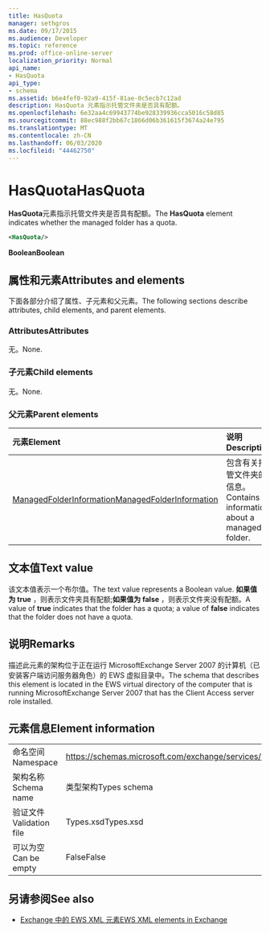 ```yaml
---
title: HasQuota
manager: sethgros
ms.date: 09/17/2015
ms.audience: Developer
ms.topic: reference
ms.prod: office-online-server
localization_priority: Normal
api_name:
- HasQuota
api_type:
- schema
ms.assetid: b6e4fef0-92a9-415f-81ae-0c5ecb7c12ad
description: HasQuota 元素指示托管文件夹是否具有配额。
ms.openlocfilehash: 6e32aa4c69943774be928339936cca5016c58d85
ms.sourcegitcommit: 88ec988f2bb67c1866d06b361615f3674a24e795
ms.translationtype: MT
ms.contentlocale: zh-CN
ms.lasthandoff: 06/03/2020
ms.locfileid: "44462750"
---
```

# <a name="hasquota"></a><span data-ttu-id="93d8a-103">HasQuota</span><span class="sxs-lookup"><span data-stu-id="93d8a-103">HasQuota</span></span>

<span data-ttu-id="93d8a-104">**HasQuota**元素指示托管文件夹是否具有配额。</span><span class="sxs-lookup"><span data-stu-id="93d8a-104">The **HasQuota** element indicates whether the managed folder has a quota.</span></span> 
  
```xml
<HasQuota/>
```

 <span data-ttu-id="93d8a-105">**Boolean**</span><span class="sxs-lookup"><span data-stu-id="93d8a-105">**Boolean**</span></span>
## <a name="attributes-and-elements"></a><span data-ttu-id="93d8a-106">属性和元素</span><span class="sxs-lookup"><span data-stu-id="93d8a-106">Attributes and elements</span></span>

<span data-ttu-id="93d8a-107">下面各部分介绍了属性、子元素和父元素。</span><span class="sxs-lookup"><span data-stu-id="93d8a-107">The following sections describe attributes, child elements, and parent elements.</span></span>
  
### <a name="attributes"></a><span data-ttu-id="93d8a-108">Attributes</span><span class="sxs-lookup"><span data-stu-id="93d8a-108">Attributes</span></span>

<span data-ttu-id="93d8a-109">无。</span><span class="sxs-lookup"><span data-stu-id="93d8a-109">None.</span></span>
  
### <a name="child-elements"></a><span data-ttu-id="93d8a-110">子元素</span><span class="sxs-lookup"><span data-stu-id="93d8a-110">Child elements</span></span>

<span data-ttu-id="93d8a-111">无。</span><span class="sxs-lookup"><span data-stu-id="93d8a-111">None.</span></span>
  
### <a name="parent-elements"></a><span data-ttu-id="93d8a-112">父元素</span><span class="sxs-lookup"><span data-stu-id="93d8a-112">Parent elements</span></span>

|<span data-ttu-id="93d8a-113">**元素**</span><span class="sxs-lookup"><span data-stu-id="93d8a-113">**Element**</span></span>|<span data-ttu-id="93d8a-114">**说明**</span><span class="sxs-lookup"><span data-stu-id="93d8a-114">**Description**</span></span>|
|:-----|:-----|
|[<span data-ttu-id="93d8a-115">ManagedFolderInformation</span><span class="sxs-lookup"><span data-stu-id="93d8a-115">ManagedFolderInformation</span></span>](managedfolderinformation.md) <br/> |<span data-ttu-id="93d8a-116">包含有关托管文件夹的信息。</span><span class="sxs-lookup"><span data-stu-id="93d8a-116">Contains information about a managed folder.</span></span>  <br/> |
   
## <a name="text-value"></a><span data-ttu-id="93d8a-117">文本值</span><span class="sxs-lookup"><span data-stu-id="93d8a-117">Text value</span></span>

<span data-ttu-id="93d8a-118">该文本值表示一个布尔值。</span><span class="sxs-lookup"><span data-stu-id="93d8a-118">The text value represents a Boolean value.</span></span> <span data-ttu-id="93d8a-119">**如果值为 true** ，则表示文件夹具有配额;**如果值为 false** ，则表示文件夹没有配额。</span><span class="sxs-lookup"><span data-stu-id="93d8a-119">A value of **true** indicates that the folder has a quota; a value of **false** indicates that the folder does not have a quota.</span></span> 
  
## <a name="remarks"></a><span data-ttu-id="93d8a-120">说明</span><span class="sxs-lookup"><span data-stu-id="93d8a-120">Remarks</span></span>

<span data-ttu-id="93d8a-121">描述此元素的架构位于正在运行 MicrosoftExchange Server 2007 的计算机（已安装客户端访问服务器角色）的 EWS 虚拟目录中。</span><span class="sxs-lookup"><span data-stu-id="93d8a-121">The schema that describes this element is located in the EWS virtual directory of the computer that is running MicrosoftExchange Server 2007 that has the Client Access server role installed.</span></span>
  
## <a name="element-information"></a><span data-ttu-id="93d8a-122">元素信息</span><span class="sxs-lookup"><span data-stu-id="93d8a-122">Element information</span></span>

|||
|:-----|:-----|
|<span data-ttu-id="93d8a-123">命名空间</span><span class="sxs-lookup"><span data-stu-id="93d8a-123">Namespace</span></span>  <br/> |https://schemas.microsoft.com/exchange/services/2006/types  <br/> |
|<span data-ttu-id="93d8a-124">架构名称</span><span class="sxs-lookup"><span data-stu-id="93d8a-124">Schema name</span></span>  <br/> |<span data-ttu-id="93d8a-125">类型架构</span><span class="sxs-lookup"><span data-stu-id="93d8a-125">Types schema</span></span>  <br/> |
|<span data-ttu-id="93d8a-126">验证文件</span><span class="sxs-lookup"><span data-stu-id="93d8a-126">Validation file</span></span>  <br/> |<span data-ttu-id="93d8a-127">Types.xsd</span><span class="sxs-lookup"><span data-stu-id="93d8a-127">Types.xsd</span></span>  <br/> |
|<span data-ttu-id="93d8a-128">可以为空</span><span class="sxs-lookup"><span data-stu-id="93d8a-128">Can be empty</span></span>  <br/> |<span data-ttu-id="93d8a-129">False</span><span class="sxs-lookup"><span data-stu-id="93d8a-129">False</span></span>  <br/> |
   
## <a name="see-also"></a><span data-ttu-id="93d8a-130">另请参阅</span><span class="sxs-lookup"><span data-stu-id="93d8a-130">See also</span></span>



- [<span data-ttu-id="93d8a-131">Exchange 中的 EWS XML 元素</span><span class="sxs-lookup"><span data-stu-id="93d8a-131">EWS XML elements in Exchange</span></span>](ews-xml-elements-in-exchange.md)

